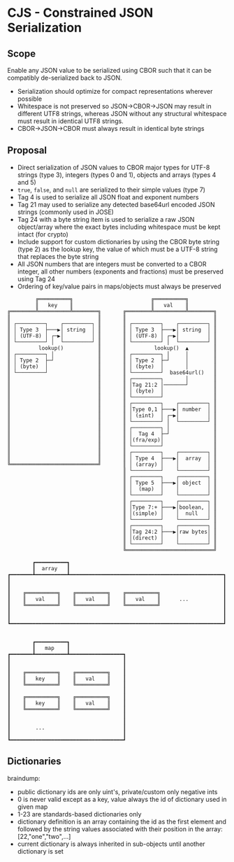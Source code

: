 # CJS - Constrained JSON Serialization

## Scope

Enable any JSON value to be serialized using CBOR such that it can be compatibly de-serialized back to JSON.

* Serialization should optimize for compact representations wherever possible
* Whitespace is not preserved so JSON->CBOR->JSON may result in different UTF8 strings, whereas JSON without any structural whitespace must result in identical UTF8 strings.
* CBOR->JSON->CBOR must always result in identical byte strings

## Proposal

* Direct serialization of JSON values to CBOR major types for UTF-8 strings (type 3), integers (types 0 and 1), objects and arrays (types 4 and 5)
* `true`, `false`, and `null` are serialized to their simple values (type 7)
* Tag 4 is used to serialize all JSON float and exponent numbers
* Tag 21 may used to serialize any detected base64url encoded JSON strings (commonly used in JOSE)
* Tag 24 with a byte string item is used to serialize a raw JSON object/array where the exact bytes including whitespace must be kept intact (for crypto)
* Include support for custom dictionaries by using the CBOR byte string (type 2) as the lookup key, the value of which must be a UTF-8 string that replaces the byte string
* All JSON numbers that are integers must be converted to a CBOR integer, all other numbers (exponents and fractions) must be preserved using Tag 24
* Ordering of key/value pairs in maps/objects must always be preserved


```
         ╔══════════╗                         ╔══════════╗
         ║   key    ║                         ║   val    ║
╔════════╩══════════╩════════╗       ╔════════╩══════════╩════════╗
║                            ║       ║                            ║
║ ┌─────────┐    ┌─────────┐ ║       ║ ┌─────────┐    ┌─────────┐ ║
║ │ Type 3  ├───▶│ string  │ ║       ║ │ Type 3  ├───▶│ string  │ ║
║ │ (UTF-8) │ ┌─▶│         │ ║       ║ │ (UTF-8) │ ┌─▶│         │ ║
║ └─────────┘ │  └─────────┘ ║       ║ └─────────┘ │  └─────────┘ ║
║         lookup()           ║       ║         lookup()  ▲        ║
║ ┌─────────┐ │              ║       ║ ┌─────────┐ │     │        ║
║ │ Type 2  ├─┘              ║       ║ │ Type 2  ├─┘     │        ║
║ │ (byte)  │                ║       ║ │ (byte)  │       │        ║
║ └─────────┘                ║       ║ └─────────┘  base64url()   ║
║                            ║       ║ ┌─────────┐       │        ║
║                            ║       ║ │Tag 21:2 │───────┘        ║
║                            ║       ║ │ (byte)  │                ║
║                            ║       ║ └─────────┘                ║
║                            ║       ║ ┌─────────┐    ┌─────────┐ ║
║                            ║       ║ │Type 0,1 ├───▶│ number  │ ║
║                            ║       ║ │ (±int)  │ ┌─▶│         │ ║
║                            ║       ║ └─────────┘ │  └─────────┘ ║
║                            ║       ║ ┌─────────┐ │              ║
║                            ║       ║ │  Tag 4  ├─┘              ║
║                            ║       ║ │(fra/exp)│                ║
║                            ║       ║ └─────────┘                ║
║                            ║       ║ ┌─────────┐    ┌─────────┐ ║
║                            ║       ║ │ Type 4  ├───▶│  array  │ ║
╚════════════════════════════╝       ║ │ (array) │    │         │ ║
                                     ║ └─────────┘    └─────────┘ ║
                                     ║ ┌─────────┐    ┌─────────┐ ║
                                     ║ │ Type 5  ├───▶│ object  │ ║
                                     ║ │  (map)  │    │         │ ║
                                     ║ └─────────┘    └─────────┘ ║
                                     ║ ┌─────────┐    ┌─────────┐ ║
                                     ║ │Type 7:+ ├───▶│boolean, │ ║
                                     ║ │(simple) │    │  null   │ ║
                                     ║ └─────────┘    └─────────┘ ║
                                     ║ ┌─────────┐    ┌─────────┐ ║
                                     ║ │Tag 24:2 ├───▶│raw bytes│ ║
                                     ║ │(direct) │    │         │ ║
                                     ║ └─────────┘    └─────────┘ ║
                                     ╚════════════════════════════╝

        ┏━━━━━━━━━━┓
        ┃  array   ┃
┏━━━━━━━┻━━━━━━━━━━┻━━━━━━━━━━━━━━━━━━━━━━━━━━━━━━━━━━━━━━━━━━━━━━━━━┓
┃                                                                    ┃
┃                                                                    ┃
┃    ╔══════════╗    ╔══════════╗    ╔══════════╗                    ┃
┃    ║   val    ║    ║   val    ║    ║   val    ║      ...           ┃
┃    ╚══════════╝    ╚══════════╝    ╚══════════╝                    ┃
┃                                                                    ┃
┃                                                                    ┃
┗━━━━━━━━━━━━━━━━━━━━━━━━━━━━━━━━━━━━━━━━━━━━━━━━━━━━━━━━━━━━━━━━━━━━┛


        ┏━━━━━━━━━━┓
        ┃   map    ┃
┏━━━━━━━┻━━━━━━━━━━┻━━━━━━━━━━━━━━━━━┓
┃                                    ┃
┃                                    ┃
┃    ╔══════════╗    ╔══════════╗    ┃
┃    ║   key    ║    ║   val    ║    ┃
┃    ╚══════════╝    ╚══════════╝    ┃
┃                                    ┃
┃    ╔══════════╗    ╔══════════╗    ┃
┃    ║   key    ║    ║   val    ║    ┃
┃    ╚══════════╝    ╚══════════╝    ┃
┃                                    ┃
┃                                    ┃
┃        ...                         ┃
┃                                    ┃
┗━━━━━━━━━━━━━━━━━━━━━━━━━━━━━━━━━━━━┛
```

## Dictionaries

braindump:

* public dictionary ids are only uint's, private/custom only negative ints
* 0 is never valid except as a key, value always the id of dictionary used in given map
* 1-23 are standards-based dictionaries only
* dictionary definition is an array containing the id as the first element and followed by the string values associated with their position in the array: [22,"one","two",...]
* current dictionary is always inherited in sub-objects until another dictionary is set











